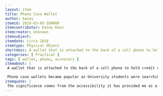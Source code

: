 ```yaml
---
layout: item
title: Phone Case Wallet 
author: kasey
itemid: 2019-03-05-ID0008
itemcontributor: Kasey Konz
itemcreator: Unknown
itemsubject: 
itemdate: circa 2018
itemtype: Physical Object
shortdesc: A wallet that is attached to the back of a cell phone to hold credit cards, debit cards, ID, etc. Black with IU logo and recreational sports imprinted on it. It is important because it is always being used.
categories: [ Practical ]
tags: [ wallet, phone, accessory ]
itemabout: |
 A wallet that is attached to the back of a cell phone to hold credit cards, debit cards, ID, etc. Black with IU logo and recreational sports imprinted on it.

 Phone case wallets became popular as University students were searching for ways to keep all of their important belongings in one place. Phone wallets, such as this one, are what would typically be found on the back of a student’s phone. These phone wallets in particular are offered from the student recreation center for free. The Recreation center offers these to help students with carrying ID’s and credit cards when they are wearing athletic apparel that lacks pockets. With room to carry up to 4 cards, importance of carrying a wallet is significantly diminished. Additionally, technological advancements have lessened the importance of physical currency and has made digital purchases much more convenient. 
itemquote: |
 The significance comes from the accessibility it has provided me as a student and the ability to not carry around a wallet when absolutely necessary. This keeps the objects that are extremely important to me centrally located all in one spot so I don't have to keep track of more than one thing. 
---
```

